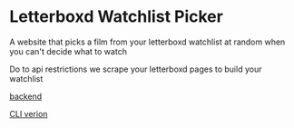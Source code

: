 # Letterboxd Watchlist Picker

A website that picks a film from your letterboxd watchlist at random when you can't decide what to watch

Do to api restrictions we scrape your letterboxd pages to build your watchlist

[backend](https://github.com/HoloPollock/random-letterboxd/tree/appengine)

[CLI verion](https://github.com/HoloPollock/random-letterboxd)

